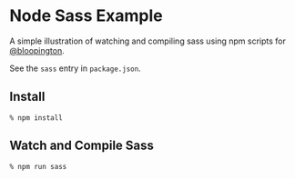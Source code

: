 # Node Sass Example

A simple illustration of watching and compiling sass using
npm scripts for [@bloopington](https://twitter.com/bloopington).

See the `sass` entry in `package.json`.

## Install
```
% npm install
```

## Watch and Compile Sass
```
% npm run sass
```


